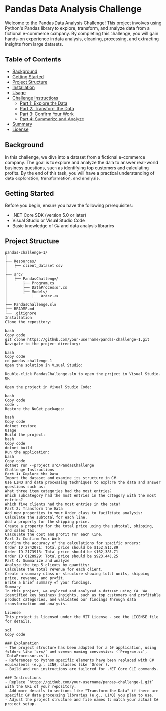 # Pandas Data Analysis Challenge

Welcome to the Pandas Data Analysis Challenge! This project involves using Python's Pandas library to explore, transform, and analyze data from a fictional e-commerce company. By completing this challenge, you will gain hands-on experience in data analysis, cleaning, processing, and extracting insights from large datasets.

## Table of Contents

- [Background](#background)
- [Getting Started](#getting-started)
- [Project Structure](#project-structure)
- [Installation](#installation)
- [Usage](#usage)
- [Challenge Instructions](#challenge-instructions)
  - [Part 1: Explore the Data](#part-1-explore-the-data)
  - [Part 2: Transform the Data](#part-2-transform-the-data)
  - [Part 3: Confirm Your Work](#part-3-confirm-your-work)
  - [Part 4: Summarize and Analyze](#part-4-summarize-and-analyze)
- [Summary](#summary)
- [License](#license)

## Background

In this challenge, we dive into a dataset from a fictional e-commerce company. The goal is to explore and analyze the data to answer real-world business questions, such as identifying top customers and calculating profits. By the end of this task, you will have a practical understanding of data exploration, transformation, and analysis.

## Getting Started

Before you begin, ensure you have the following prerequisites:

- .NET Core SDK (version 5.0 or later)
- Visual Studio or Visual Studio Code
- Basic knowledge of C# and data analysis libraries

## Project Structure

```plaintext
pandas-challenge-1/
│
├── Resources/
│   ├── client_dataset.csv
│
├── src/
│   ├── PandasChallenge/
│       ├── Program.cs
│       ├── DataProcessor.cs
│       ├── Models/
│           ├── Order.cs
│
├── PandasChallenge.sln
├── README.md
└── .gitignore
Installation
Clone the repository:

bash
Copy code
git clone https://github.com/your-username/pandas-challenge-1.git
Navigate to the project directory:

bash
Copy code
cd pandas-challenge-1
Open the solution in Visual Studio:

Double-click PandasChallenge.sln to open the project in Visual Studio.
OR

Open the project in Visual Studio Code:

bash
Copy code
code .
Restore the NuGet packages:

bash
Copy code
dotnet restore
Usage
Build the project:
bash
Copy code
dotnet build
Run the application:
bash
Copy code
dotnet run --project src/PandasChallenge
Challenge Instructions
Part 1: Explore the Data
Import the dataset and examine its structure in C#.
Use LINQ and data processing techniques to explore the data and answer questions such as:
What three item categories had the most entries?
Which subcategory had the most entries in the category with the most entries?
Which five clients had the most entries in the data?
Part 2: Transform the Data
Add new properties to your Order class to facilitate analysis:
Calculate the subtotal for each line.
Add a property for the shipping price.
Create a property for the total price using the subtotal, shipping, and sales tax.
Calculate the cost and profit for each line.
Part 3: Confirm Your Work
Confirm the accuracy of the calculations for specific orders:
Order ID 2742071: Total price should be $152,811.89
Order ID 2173913: Total price should be $162,388.71
Order ID 6128929: Total price should be $923,441.25
Part 4: Summarize and Analyze
Analyze the top 5 clients by quantity:
Calculate the total revenue for each client.
Create a summary class or structure showing total units, shipping price, revenue, and profit.
Write a brief summary of your findings.
Summary
In this project, we explored and analyzed a dataset using C#. We identified key business insights, such as top customers and profitable product categories, and validated our findings through data transformation and analysis.

License
This project is licensed under the MIT License - see the LICENSE file for details.

sql
Copy code

### Explanation
- The project structure has been adapted for a C# application, using folders like `src/` and common naming conventions (`Program.cs`, `DataProcessor.cs`).
- References to Python-specific elements have been replaced with C# equivalents (e.g., LINQ, classes like `Order`).
- Build and run instructions are tailored for .NET Core CLI commands.
  
### Instructions
- Replace `https://github.com/your-username/pandas-challenge-1.git` with the URL of your repository.
- Add more details to sections like "Transform the Data" if there are specific C# data processing libraries (e.g., LINQ) you plan to use.
- Adjust the project structure and file names to match your actual C# project setup.